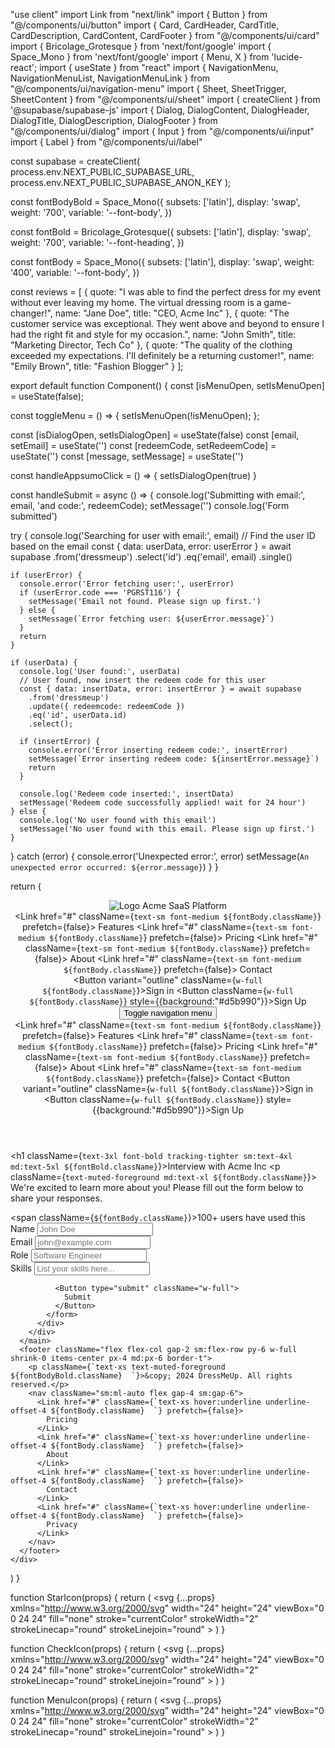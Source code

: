 "use client"
import Link from "next/link"
import { Button } from "@/components/ui/button"
import { Card, CardHeader, CardTitle, CardDescription, CardContent, CardFooter } from "@/components/ui/card"
import { Bricolage_Grotesque } from 'next/font/google'
import { Space_Mono } from 'next/font/google'
import { Menu, X } from 'lucide-react';
import { useState } from "react"
import { NavigationMenu, NavigationMenuList, NavigationMenuLink } from "@/components/ui/navigation-menu"
import { Sheet, SheetTrigger, SheetContent } from "@/components/ui/sheet"
import { createClient } from '@supabase/supabase-js'
import { Dialog, DialogContent, DialogHeader, DialogTitle, DialogDescription, DialogFooter } from "@/components/ui/dialog"
import { Input } from "@/components/ui/input"
import { Label } from "@/components/ui/label"

const supabase = createClient(
  process.env.NEXT_PUBLIC_SUPABASE_URL,
  process.env.NEXT_PUBLIC_SUPABASE_ANON_KEY
);


const fontBodyBold = Space_Mono({
  subsets: ['latin'],
  display: 'swap',
  weight: '700',
  variable: '--font-body',
})

const fontBold = Bricolage_Grotesque({
  subsets: ['latin'],
  display: 'swap',
  weight: '700',
  variable: '--font-heading',
})

const fontBody = Space_Mono({
  subsets: ['latin'],
  display: 'swap',
  weight: '400',
  variable: '--font-body',
})

const reviews = [
  {
    quote: "I was able to find the perfect dress for my event without ever leaving my home. The virtual dressing room is a game-changer!",
    name: "Jane Doe",
    title: "CEO, Acme Inc"
  },
  {
    quote: "The customer service was exceptional. They went above and beyond to ensure I had the right fit and style for my occasion.",
    name: "John Smith",
    title: "Marketing Director, Tech Co"
  },
  {
    quote: "The quality of the clothing exceeded my expectations. I'll definitely be a returning customer!",
    name: "Emily Brown",
    title: "Fashion Blogger"
  }
];



export default function Component() {
  const [isMenuOpen, setIsMenuOpen] = useState(false);

const toggleMenu = () => {
  setIsMenuOpen(!isMenuOpen);
};

const [isDialogOpen, setIsDialogOpen] = useState(false)
const [email, setEmail] = useState('')
const [redeemCode, setRedeemCode] = useState('')
const [message, setMessage] = useState('')

const handleAppsumoClick = () => {
  setIsDialogOpen(true)
}



const handleSubmit = async () => {
  console.log('Submitting with email:', email, 'and code:', redeemCode);
  setMessage('')
  console.log('Form submitted')

  try {
    console.log('Searching for user with email:', email)
    // Find the user ID based on the email
    const { data: userData, error: userError } = await supabase
      .from('dressmeup')
      .select('id')
      .eq('email', email)
      .single()

    if (userError) {
      console.error('Error fetching user:', userError)
      if (userError.code === 'PGRST116') {
        setMessage('Email not found. Please sign up first.')
      } else {
        setMessage(`Error fetching user: ${userError.message}`)
      }
      return
    }

    if (userData) {
      console.log('User found:', userData)
      // User found, now insert the redeem code for this user
      const { data: insertData, error: insertError } = await supabase
        .from('dressmeup')
        .update({ redeemcode: redeemCode })
        .eq('id', userData.id)
        .select();

      if (insertError) {
        console.error('Error inserting redeem code:', insertError)
        setMessage(`Error inserting redeem code: ${insertError.message}`)
        return
      }

      console.log('Redeem code inserted:', insertData)
      setMessage('Redeem code successfully applied! wait for 24 hour')
    } else {
      console.log('No user found with this email')
      setMessage('No user found with this email. Please sign up first.')
    }
  } catch (error) {
    console.error('Unexpected error:', error)
    setMessage(`An unexpected error occurred: ${error.message}`)
  }
}

  return (
    <div className="flex flex-col min-h-[100dvh]">
     <header className="px-4 lg:px-6 h-14 flex items-center border-b">
      <Link href="#" className="flex items-center justify-center" prefetch={false}>
      <img src="/logoone.png" alt="Logo" className="h-8 w-auto mr-2" />
        <span className="sr-only">Acme SaaS Platform</span>
      </Link>
      <nav className="ml-auto hidden lg:flex gap-4">
        <Link href="#" className={`text-sm font-medium ${fontBody.className}`} prefetch={false}>
          Features
        </Link>
        <Link href="#" className={`text-sm font-medium ${fontBody.className}`} prefetch={false}>
          Pricing
        </Link>
        <Link href="#" className={`text-sm font-medium ${fontBody.className}`} prefetch={false}>
          About
        </Link>
        <Link href="#" className={`text-sm font-medium ${fontBody.className}`} prefetch={false}>
          Contact
        </Link>
      </nav>
      <div className="ml-auto hidden lg:flex gap-4">
      <Link href="/dress">
            <Button variant="outline" className={`w-full ${fontBody.className}`}>Sign in</Button>
            </Link>
            <Link href="/dress">
            <Button className={`w-full ${fontBody.className}`} style={{background:"#d5b990"}}>Sign Up</Button>
            </Link>
      </div>
      <Sheet>
        <SheetTrigger asChild>
          <Button variant="outline" size="icon" className="ml-auto lg:hidden">
            <MenuIcon className="h-6 w-6" />
            <span className="sr-only">Toggle navigation menu</span>
          </Button>
        </SheetTrigger>
        <SheetContent side="right">
          <nav className="flex flex-col gap-4">
            <Link href="#" className={`text-sm font-medium ${fontBody.className}`} prefetch={false}>
              Features
            </Link>
            <Link href="#" className={`text-sm font-medium ${fontBody.className}`} prefetch={false}>
              Pricing
            </Link>
            <Link href="#" className={`text-sm font-medium ${fontBody.className}`} prefetch={false}>
              About
            </Link>
            <Link href="#" className={`text-sm font-medium ${fontBody.className}`} prefetch={false}>
              Contact
            </Link>
            <Link href="/dress">
            <Button variant="outline" className={`w-full ${fontBody.className}`}>Sign in</Button>
            </Link>
            <Link href="/dress">
            <Button className={`w-full ${fontBody.className}`} style={{background:"#d5b990"}}>Sign Up</Button>
            </Link>
          </nav>
        </SheetContent>
      </Sheet>
    </header>
    <main className="flex-1 py-12 md:py-20 lg:py-28">
        <div className="container px-4 md:px-6">
          <div className="max-w-3xl mx-auto space-y-6 text-center">
            <h1 className={`text-3xl font-bold tracking-tighter sm:text-4xl md:text-5xl ${fontBold.className}`}>Interview with Acme Inc</h1>
            <p className={`text-muted-foreground md:text-xl ${fontBody.className}`}>
              We're excited to learn more about you! Please fill out the form below to share your responses.
            </p>
            <div className="flex items-center justify-center gap-2 text-sm text-muted-foreground">
              <StarIcon className="w-4 h-4 fill-secondary"  />
              <StarIcon className="w-4 h-4 fill-secondary"  />
              <StarIcon className="w-4 h-4 fill-secondary"  />
              <StarIcon className="w-4 h-4 fill-secondary"  />
              <StarIcon className="w-4 h-4 fill-secondary" />
              <span className={`${fontBody.className}`}>100+ users have used this</span>
            </div>
            <form className="bg-card rounded-lg shadow-sm p-6 md:p-8 space-y-4 text-left">
              <div className="grid grid-cols-1 md:grid-cols-2 gap-4">
                <div className="grid gap-2">
                  <Label htmlFor="name">Name</Label>
                  <Input id="name" placeholder="John Doe" />
                </div>
                <div className="grid gap-2">
                  <Label htmlFor="email">Email</Label>
                  <Input id="email" type="email" placeholder="john@example.com" />
                </div>
              </div>
              <div className="grid gap-2">
                <Label htmlFor="role">Role</Label>
                <Input id="role" placeholder="Software Engineer" />
              </div>
              <div className="grid gap-2">
                <Label htmlFor="skills">Skills</Label>
                <Input id="skills" rows={3} placeholder="List your skills here..." />
              </div>
              
              <Button type="submit" className="w-full">
                Submit
              </Button>
            </form>
          </div>
        </div>
      </main>
      <footer className="flex flex-col gap-2 sm:flex-row py-6 w-full shrink-0 items-center px-4 md:px-6 border-t">
        <p className={`text-xs text-muted-foreground ${fontBodyBold.className}  `}>&copy; 2024 DressMeUp. All rights reserved.</p>
        <nav className="sm:ml-auto flex gap-4 sm:gap-6">
          <Link href="#" className={`text-xs hover:underline underline-offset-4 ${fontBody.className}  `} prefetch={false}>
            Pricing
          </Link>
          <Link href="#" className={`text-xs hover:underline underline-offset-4 ${fontBody.className}  `} prefetch={false}>
            About
          </Link>
          <Link href="#" className={`text-xs hover:underline underline-offset-4 ${fontBody.className}  `} prefetch={false}>
            Contact
          </Link>
          <Link href="#" className={`text-xs hover:underline underline-offset-4 ${fontBody.className}  `} prefetch={false}>
            Privacy
          </Link>
        </nav>
      </footer>
    </div>
  )
}

function StarIcon(props) {
  return (
    <svg
      {...props}
      xmlns="http://www.w3.org/2000/svg"
      width="24"
      height="24"
      viewBox="0 0 24 24"
      fill="none"
      stroke="currentColor"
      strokeWidth="2"
      strokeLinecap="round"
      strokeLinejoin="round"
    >
      <polygon points="12 2 15.09 8.26 22 9.27 17 14.14 18.18 21.02 12 17.77 5.82 21.02 7 14.14 2 9.27 8.91 8.26 12 2" />
    </svg>
  )
}



function CheckIcon(props) {
  return (
    <svg
      {...props}
      xmlns="http://www.w3.org/2000/svg"
      width="24"
      height="24"
      viewBox="0 0 24 24"
      fill="none"
      stroke="currentColor"
      strokeWidth="2"
      strokeLinecap="round"
      strokeLinejoin="round"
    >
      <path d="M20 6 9 17l-5-5" />
    </svg>
  )
}


function MenuIcon(props) {
  return (
    <svg
      {...props}
      xmlns="http://www.w3.org/2000/svg"
      width="24"
      height="24"
      viewBox="0 0 24 24"
      fill="none"
      stroke="currentColor"
      strokeWidth="2"
      strokeLinecap="round"
      strokeLinejoin="round"
    >
      <line x1="4" x2="20" y1="12" y2="12" />
      <line x1="4" x2="20" y1="6" y2="6" />
      <line x1="4" x2="20" y1="18" y2="18" />
    </svg>
  )
}

